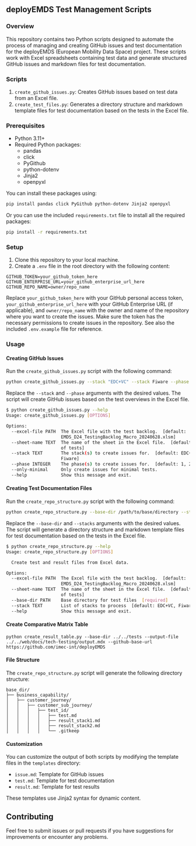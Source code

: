 ## deployEMDS Test Management Scripts

### Overview

This repository contains two Python scripts designed to automate the process of managing and creating GitHub issues and test documentation for the deployEMDS (European Mobility Data Space) project. These scripts work with Excel spreadsheets containing test data and generate structured GitHub issues and markdown files for test documentation.

### Scripts

1. `create_github_issues.py`: Creates GitHub issues based on test data from an Excel file.
2. `create_test_files.py`: Generates a directory structure and markdown template files for test documentation based on the tests in the Excel file.

### Prerequisites

- Python 3.11+
- Required Python packages:
    - pandas
    - click
    - PyGithub
    - python-dotenv
    - Jinja2
    - openpyxl

You can install these packages using:
```bash
pip install pandas click PyGithub python-dotenv Jinja2 openpyxl
```
Or you can use the included `requirements.txt` file to install all the required packages:
```bash
pip install -r requirements.txt
```

### Setup

1. Clone this repository to your local machine.
2. Create a `.env` file in the root directory with the following content:
```plaintext
GITHUB_TOKEN=your_github_token_here
GITHUB_ENTERPRISE_URL=your_github_enterprise_url_here
GITHUB_REPO_NAME=owner/repo_name
```
Replace `your_github_token_here` with your GitHub personal access token, `your_github_enterprise_url_here` with your GitHub Enterprise URL (if applicable), and `owner/repo_name` with the owner and name of the repository where you want to create the issues. Make sure the token has the necessary permissions to create issues in the repository. See also the included `.env.example` file for reference.

### Usage

#### Creating GitHub Issues
Run the `create_github_issues.py` script with the following command:
```bash
python create_github_issues.py --stack "EDC+VC" --stack Fiware --phase 1 --phase 2
```
Replace the `--stack` and `--phase` arguments with the desired values. The script will create GitHub issues based on the test overviews in the Excel file.

```bash
$ python create_github_issues.py --help
Usage: create_github_issues.py [OPTIONS]

Options:
  --excel-file PATH  The Excel file with the test backlog.  [default:
                     EMDS_D24_TestingBacklog_Macro_20240628.xlsm]
  --sheet-name TEXT  The name of the sheet in the Excel file.  [default: List
                     of tests]
  --stack TEXT       The stack(s) to create issues for.  [default: EDC+VC,
                     Fiware]
  --phase INTEGER    The phase(s) to create issues for.  [default: 1, 2, 3]
  --only-minimal     Only create issues for minimal tests.
  --help             Show this message and exit.
```

#### Creating Test Documentation Files
Run the `create_repo_structure.py` script with the following command:
```bash
python create_repo_structure.py --base-dir /path/to/base/directory --stacks "EDC+VC" Fiware
```
Replace the `--base-dir` and `--stacks` arguments with the desired values. The script will generate a directory structure and markdown template files for test documentation based on the tests in the Excel file.

```bash
$ python create_repo_structure.py --help
Usage: create_repo_structure.py [OPTIONS]

  Create test and result files from Excel data.

Options:
  --excel-file PATH  The Excel file with the test backlog.  [default:
                     EMDS_D24_TestingBacklog_Macro_20240628.xlsm]
  --sheet-name TEXT  The name of the sheet in the Excel file.  [default: List
                     of tests]
  --base-dir PATH    Base directory for test files  [required]
  --stack TEXT       List of stacks to process  [default: EDC+VC, Fiware]
  --help             Show this message and exit.
```
#### Create Comparative Matrix Table

`python create_result_table.py --base-dir ../../tests --output-file ../../web/docs/tech-testing/output.mdx --github-base-url https://github.com/imec-int/deployEMDS`

#### File Structure

The `create_repo_structure.py` script will generate the following directory structure:
```plaintext
base_dir/
├── business_capability/
│   ├── customer_journey/
│   │   ├── customer_sub_journey/
│   │   │   ├── test_id/
│   │   │   │   ├── test.md
│   │   │   │   ├── result_stack1.md
│   │   │   │   ├── result_stack2.md
│   │   │   │   └── .gitkeep
```

#### Customization
You can customize the output of both scripts by modifying the template files in the `templates` directory:

- `issue.md`: Template for GitHub issues
- `test.md`: Template for test documentation
- `result.md`: Template for test results

These templates use Jinja2 syntax for dynamic content.

## Contributing
Feel free to submit issues or pull requests if you have suggestions for improvements or encounter any problems.
